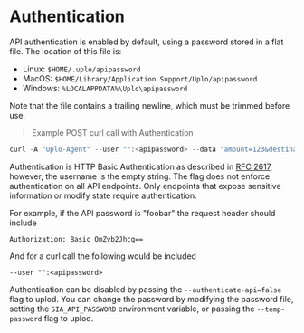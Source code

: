 # Authentication
API authentication is enabled by default, using a password stored in a flat
file. The location of this file is:

- Linux:   `$HOME/.uplo/apipassword`
- MacOS:   `$HOME/Library/Application Support/Uplo/apipassword`
- Windows: `%LOCALAPPDATA%\Uplo\apipassword`


Note that the file contains a trailing newline, which must be trimmed before
use.

> Example POST curl call with Authentication

```go
curl -A "Uplo-Agent" --user "":<apipassword> --data "amount=123&destination=abcd" "localhost:8480/wallet/uplocoins"
```

Authentication is HTTP Basic Authentication as described in [RFC
2617](https://tools.ietf.org/html/rfc2617), however, the username is the empty
string. The flag does not enforce authentication on all API endpoints. Only
endpoints that expose sensitive information or modify state require
authentication.

For example, if the API password is "foobar" the request header should include

`Authorization: Basic OmZvb2Jhcg==`

And for a curl call the following would be included

`--user "":<apipassword>`

Authentication can be disabled by passing the `--authenticate-api=false` flag to
uplod. You can change the password by modifying the password file, setting the
`SIA_API_PASSWORD` environment variable, or passing the `--temp-password` flag
to uplod.